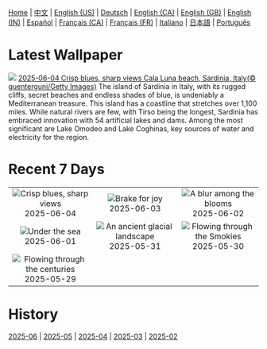 [Home](../README.md) | [中文](zh-CN.md) | [English (US)](en-US.md) | [Deutsch](de-DE.md) | [English (CA)](en-CA.md) | [English (GB)](en-GB.md) | [English (IN)](en-IN.md) | [Español](es-ES.md) | [Français (CA)](fr-CA.md) | [Français (FR)](fr-FR.md) | [Italiano](it-IT.md) | [日本語](ja-JP.md) | [Português](pt-BR.md)

# Latest Wallpaper
![](https://www.bing.com/th?id=OHR.CalaLuna_EN-GB1693826190_UHD.jpg)
[2025-06-04 Crisp blues, sharp views Cala Luna beach, Sardinia, Italy(© guenterguni/Getty Images)](https://www.bing.com/th?id=OHR.CalaLuna_EN-GB1693826190_UHD.jpg)
The island of Sardinia in Italy, with its rugged cliffs, secret beaches and endless shades of blue, is undeniably a Mediterranean treasure. This island has a coastline that stretches over 1,100 miles. While natural rivers are few, with Tirso being the longest, Sardinia has embraced innovation with 54 artificial lakes and dams. Among the most significant are Lake Omodeo and Lake Coghinas, key sources of water and electricity for the region.

# Recent 7 Days
|  |  |  |
|:---:|:---:|:---:|
| ![](https://www.bing.com/th?id=OHR.CalaLuna_EN-GB1693826190_400x240.jpg "Crisp blues, sharp views") 2025-06-04 | ![](https://www.bing.com/th?id=OHR.BicyclesUtrecht_EN-GB1571923554_400x240.jpg "Brake for joy") 2025-06-03 | ![](https://www.bing.com/th?id=OHR.EchinaceaButterfly_EN-GB1446569270_400x240.jpg "A blur among the blooms") 2025-06-02 |
| ![](https://www.bing.com/th?id=OHR.GrandeTerreReef_EN-GB1338968705_400x240.jpg "Under the sea") 2025-06-01 | ![](https://www.bing.com/th?id=OHR.SwedenReserve_EN-GB1236157967_400x240.jpg "An ancient glacial landscape") 2025-05-31 | ![](https://www.bing.com/th?id=OHR.LittlePigeonRiver_EN-GB1104081209_400x240.jpg "Flowing through the Smokies") 2025-05-30 |
| ![](https://www.bing.com/th?id=OHR.MiravetSpain_EN-GB3438322242_400x240.jpg "Flowing through the centuries") 2025-05-29 |  |  |

# History
[2025-06](../archives/wallpaper/en-GB/w_2025_06.md) | [2025-05](../archives/wallpaper/en-GB/w_2025_05.md) | [2025-04](../archives/wallpaper/en-GB/w_2025_04.md) | [2025-03](../archives/wallpaper/en-GB/w_2025_03.md) | [2025-02](../archives/wallpaper/en-GB/w_2025_02.md)
